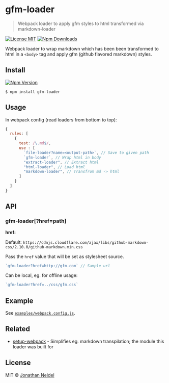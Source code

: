 # gfm-loader

> Webpack loader to apply gfm styles to html transformed via markdown-loader

[![License MIT](https://img.shields.io/badge/license-MIT-green.svg?style=flat-square)](https://github.com/jneidel/gfm-loader/blob/master/license)
[![Npm Downloads](https://img.shields.io/npm/dw/gfm-loader.svg?style=flat-square)](https://www.npmjs.com/package/gfm-loader)

Webpack loader to wrap markdown which has been been transformed to html in a `<body>` tag and apply gfm (github flavored markdown) styles.

## Install

[![Npm Version](https://img.shields.io/npm/v/gfm-loader.svg?style=flat-square)](https://www.npmjs.com/package/gfm-loader)

```
$ npm install gfm-loader
```

## Usage

In webpack config (read loaders from bottom to top):

```js
{
  rules: [
    {
      test: /\.md$/,
      use : [
        `file-loader?name=<output-path>`, // Save to given path
        `gfm-loader`, // Wrap html in body
        "extract-loader", // Extract html
        "html-loader", // Load html
        "markdown-loader", // Transfrom md -> html
      ]
    }
  ]
}
```

## API

### gfm-loader[?href=path]

**href:**

Default: `https://cdnjs.cloudflare.com/ajax/libs/github-markdown-css/2.10.0/github-markdown.min.css`

Pass the `href` value that will be set as stylesheet source.

```js
`gfm-loader?href=http://gfm.com` // Sample url
```

Can be local, eg. for offline usage:

```js
`gfm-loader?href=../css/gfm.css`
```

## Example

See [`examples/webpack.config.js`](examples/webpack.config.js).

## Related

- [setup-webpack](https://github.com/jneidel/setup-webpack) - Simplifies eg. markdown transpilation; the module this loader was built for

## License

MIT © [Jonathan Neidel](https://jneidel.com)
